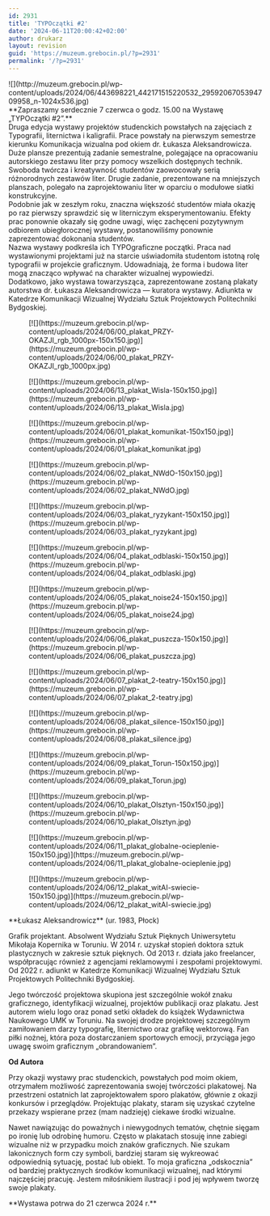 ```yaml
---
id: 2931
title: 'TYPOczątki #2'
date: '2024-06-11T20:00:42+02:00'
author: drukarz
layout: revision
guid: 'https://muzeum.grebocin.pl/?p=2931'
permalink: '/?p=2931'
---
```


<div class="xdj266r x11i5rnm xat24cr x1mh8g0r x1vvkbs"></div><div>![](http://muzeum.grebocin.pl/wp-content/uploads/2024/06/443698221_442171515220532_2959206705394709958_n-1024x536.jpg)</div><div class="x11i5rnm xat24cr x1mh8g0r x1vvkbs xtlvy1s"></div><div></div><div></div><div class="x11i5rnm xat24cr x1mh8g0r x1vvkbs xtlvy1s">**Zapraszamy serdecznie 7 czerwca o godz. 15.00 na Wystawę „TYPOczątki #2”.**</div><div></div><div class="x11i5rnm xat24cr x1mh8g0r x1vvkbs xtlvy1s">Druga edycja wystawy projektów studenckich powstałych na zajęciach z Typografii, liternictwa i kaligrafii. Prace powstały na pierwszym semestrze kierunku Komunikacja wizualna pod okiem dr. Łukasza Aleksandrowicza.</div><div class="x11i5rnm xat24cr x1mh8g0r x1vvkbs xtlvy1s">Duże plansze prezentują zadanie semestralne, polegające na opracowaniu autorskiego zestawu liter przy pomocy wszelkich dostępnych technik.</div><div></div><div class="x11i5rnm xat24cr x1mh8g0r x1vvkbs xtlvy1s">Swoboda twórcza i kreatywność studentów zaowocowały serią różnorodnych zestawów liter. Drugie zadanie, prezentowane na mniejszych planszach, polegało na zaprojektowaniu liter w oparciu o modułowe siatki konstrukcyjne.</div><div></div><div class="x11i5rnm xat24cr x1mh8g0r x1vvkbs xtlvy1s">Podobnie jak w zeszłym roku, znaczna większość studentów miała okazję po raz pierwszy sprawdzić się w literniczym eksperymentowaniu. Efekty prac ponownie okazały się godne uwagi, więc zachęceni pozytywnym odbiorem ubiegłorocznej wystawy, postanowiliśmy ponownie zaprezentować dokonania studentów.</div><div class="x11i5rnm xat24cr x1mh8g0r x1vvkbs xtlvy1s">Nazwa wystawy podkreśla ich TYPOgraficzne początki. Praca nad wystawionymi projektami już na starcie uświadomiła studentom istotną rolę typografii w projekcie graficznym. Udowadniają, że forma i budowa liter mogą znacząco wpływać na charakter wizualnej wypowiedzi.</div><div></div><div class="x11i5rnm xat24cr x1mh8g0r x1vvkbs xtlvy1s">Dodatkowo, jako wystawa towarzysząca, zaprezentowane zostaną plakaty autorstwa dr. Łukasza Aleksandrowicza — kuratora wystawy. Adiunkta w Katedrze Komunikacji Wizualnej Wydziału Sztuk Projektowych Politechniki Bydgoskiej.</div><div></div><div></div><div></div><div><div class="gallery galleryid-2931 gallery-columns-7 gallery-size-thumbnail" id="gallery-1304"><figure class="gallery-item"><div class="gallery-icon portrait"> [![](https://muzeum.grebocin.pl/wp-content/uploads/2024/06/00_plakat_PRZY-OKAZJI_rgb_1000px-150x150.jpg)](https://muzeum.grebocin.pl/wp-content/uploads/2024/06/00_plakat_PRZY-OKAZJI_rgb_1000px.jpg) </div></figure><figure class="gallery-item"><div class="gallery-icon portrait"> [![](https://muzeum.grebocin.pl/wp-content/uploads/2024/06/13_plakat_Wisla-150x150.jpg)](https://muzeum.grebocin.pl/wp-content/uploads/2024/06/13_plakat_Wisla.jpg) </div></figure><figure class="gallery-item"><div class="gallery-icon portrait"> [![](https://muzeum.grebocin.pl/wp-content/uploads/2024/06/01_plakat_komunikat-150x150.jpg)](https://muzeum.grebocin.pl/wp-content/uploads/2024/06/01_plakat_komunikat.jpg) </div></figure><figure class="gallery-item"><div class="gallery-icon portrait"> [![](https://muzeum.grebocin.pl/wp-content/uploads/2024/06/02_plakat_NWdO-150x150.jpg)](https://muzeum.grebocin.pl/wp-content/uploads/2024/06/02_plakat_NWdO.jpg) </div></figure><figure class="gallery-item"><div class="gallery-icon portrait"> [![](https://muzeum.grebocin.pl/wp-content/uploads/2024/06/03_plakat_ryzykant-150x150.jpg)](https://muzeum.grebocin.pl/wp-content/uploads/2024/06/03_plakat_ryzykant.jpg) </div></figure><figure class="gallery-item"><div class="gallery-icon portrait"> [![](https://muzeum.grebocin.pl/wp-content/uploads/2024/06/04_plakat_odblaski-150x150.jpg)](https://muzeum.grebocin.pl/wp-content/uploads/2024/06/04_plakat_odblaski.jpg) </div></figure><figure class="gallery-item"><div class="gallery-icon portrait"> [![](https://muzeum.grebocin.pl/wp-content/uploads/2024/06/05_plakat_noise24-150x150.jpg)](https://muzeum.grebocin.pl/wp-content/uploads/2024/06/05_plakat_noise24.jpg) </div></figure><figure class="gallery-item"><div class="gallery-icon portrait"> [![](https://muzeum.grebocin.pl/wp-content/uploads/2024/06/06_plakat_puszcza-150x150.jpg)](https://muzeum.grebocin.pl/wp-content/uploads/2024/06/06_plakat_puszcza.jpg) </div></figure><figure class="gallery-item"><div class="gallery-icon portrait"> [![](https://muzeum.grebocin.pl/wp-content/uploads/2024/06/07_plakat_2-teatry-150x150.jpg)](https://muzeum.grebocin.pl/wp-content/uploads/2024/06/07_plakat_2-teatry.jpg) </div></figure><figure class="gallery-item"><div class="gallery-icon portrait"> [![](https://muzeum.grebocin.pl/wp-content/uploads/2024/06/08_plakat_silence-150x150.jpg)](https://muzeum.grebocin.pl/wp-content/uploads/2024/06/08_plakat_silence.jpg) </div></figure><figure class="gallery-item"><div class="gallery-icon portrait"> [![](https://muzeum.grebocin.pl/wp-content/uploads/2024/06/09_plakat_Torun-150x150.jpg)](https://muzeum.grebocin.pl/wp-content/uploads/2024/06/09_plakat_Torun.jpg) </div></figure><figure class="gallery-item"><div class="gallery-icon portrait"> [![](https://muzeum.grebocin.pl/wp-content/uploads/2024/06/10_plakat_Olsztyn-150x150.jpg)](https://muzeum.grebocin.pl/wp-content/uploads/2024/06/10_plakat_Olsztyn.jpg) </div></figure><figure class="gallery-item"><div class="gallery-icon portrait"> [![](https://muzeum.grebocin.pl/wp-content/uploads/2024/06/11_plakat_globalne-ocieplenie-150x150.jpg)](https://muzeum.grebocin.pl/wp-content/uploads/2024/06/11_plakat_globalne-ocieplenie.jpg) </div></figure><figure class="gallery-item"><div class="gallery-icon portrait"> [![](https://muzeum.grebocin.pl/wp-content/uploads/2024/06/12_plakat_witAI-swiecie-150x150.jpg)](https://muzeum.grebocin.pl/wp-content/uploads/2024/06/12_plakat_witAI-swiecie.jpg) </div></figure> </div></div><div>**Łukasz Aleksandrowicz** (ur. 1983, Płock)

Grafik projektant. Absolwent Wydziału Sztuk Pięknych Uniwersytetu Mikołaja Kopernika w Toruniu. W 2014 r. uzyskał stopień doktora sztuk plastycznych w zakresie sztuk pięknych. Od 2013 r. działa jako freelancer, współpracując również z agencjami reklamowymi i zespołami projektowymi. Od 2022 r. adiunkt w Katedrze Komunikacji Wizualnej Wydziału Sztuk Projektowych Politechniki Bydgoskiej.

Jego twórczość projektowa skupiona jest szczególnie wokół znaku graficznego, identyfikacji wizualnej, projektów publikacji oraz plakatu. Jest autorem wielu logo oraz ponad setki okładek do książek Wydawnictwa Naukowego UMK w Toruniu. Na swojej drodze projektowej szczególnym zamiłowaniem darzy typografię, liternictwo oraz grafikę wektorową. Fan piłki nożnej, która poza dostarczaniem sportowych emocji, przyciąga jego uwagę swoim graficznym „obrandowaniem”.

**Od Autora**

Przy okazji wystawy prac studenckich, powstałych pod moim okiem, otrzymałem możliwość zaprezentowania swojej twórczości plakatowej. Na przestrzeni ostatnich lat zaprojektowałem sporo plakatów, głównie z okazji konkursów i przeglądów. Projektując plakaty, staram się uzyskać czytelne przekazy wspierane przez (mam nadzieję) ciekawe środki wizualne.

Nawet nawiązując do poważnych i niewygodnych tematów, chętnie sięgam po ironię lub odrobinę humoru. Często w plakatach stosuję inne zabiegi wizualne niż w przypadku moich znaków graficznych. Nie szukam lakonicznych form czy symboli, bardziej staram się wykreować odpowiednią sytuację, postać lub obiekt. To moja graficzna „odskocznia” od bardziej praktycznych środków komunikacji wizualnej, nad którymi najczęściej pracuję. Jestem miłośnikiem ilustracji i pod jej wpływem tworzę swoje plakaty.

</div><div class="x11i5rnm xat24cr x1mh8g0r x1vvkbs xtlvy1s">**Wystawa potrwa do 21 czerwca 2024 r.**</div><div></div><div class="x11i5rnm xat24cr x1mh8g0r x1vvkbs xtlvy1s"></div>